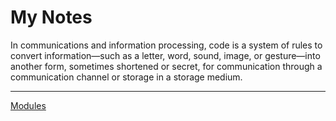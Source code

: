 # My Notes

In communications and information processing, code is a system of rules to convert information—such as a letter, word, sound, image, or gesture—into another form, sometimes shortened or secret, for communication through a communication channel or storage in a storage medium.

---

[Modules](My%20Notes%201b2aeacbb29981639723f6cb26e3e39f/Modules%201b2aeacbb29981cb909bdddebcd29ccd.md)